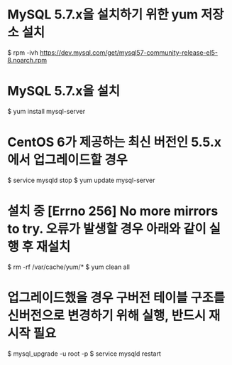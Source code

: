 # MySQL 5.7.x을 설치하기 위한 yum 저장소 설치
$ rpm -ivh https://dev.mysql.com/get/mysql57-community-release-el5-8.noarch.rpm

# MySQL 5.7.x을 설치
$ yum install mysql-server

# CentOS 6가 제공하는 최신 버전인 5.5.x에서 업그레이드할 경우
$ service mysqld stop
$ yum update mysql-server

# 설치 중 [Errno 256] No more mirrors to try. 오류가 발생할 경우 아래와 같이 실행 후 재설치
$ rm -rf /var/cache/yum/*
$ yum clean all

# 업그레이드했을 경우 구버전 테이블 구조를 신버전으로 변경하기 위해 실행, 반드시 재시작 필요
$ mysql_upgrade -u root -p
$ service mysqld restart
